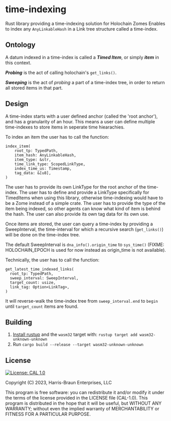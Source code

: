 # time-indexing

Rust library providing a time-indexing solution for Holochain Zomes
Enables to index any `AnyLinkableHash` in a Link tree structure called a time-index.


## Ontology

A datum indexed in a time-index is called a ***Timed Item***, or simply ***item*** in this context.

***Probing*** is the act of calling holochain's `get_links()`.

***Sweeping*** is the act of *probing* a part of a time-index tree, in order to return all stored items in that part.


## Design

A time-index starts with a user defined anchor (called the 'root anchor'), and has a granularity of an hour.
This means a user can define multiple time-indexes to store items in seperate time hiearachies.

To index an item the user has to call the function:
```
index_item(
    root_tp: TypedPath,
    item_hash: AnyLinkableHash,
    item_type: &str,
    time_link_type: ScopedLinkType,
    index_time_us: Timestamp,
    tag_data: &[u8],
)
```

The user has to provide its own LinkType for the root anchor of the time-index.
The user has to define and provide a LinkType specifically for TimedItems when using this library, otherwise time-indexing would have to be a Zome instead of a simple crate.
The user has to provide the type of the item being indexed, so other agents can know what kind of item is behind the hash.
The user can also provide its own tag data for its own use.

Once items are stored, the user can query a time-index by providing a SweepInterval, the time-interval
for which a recursive search (`get_links()`) will be done on the time-index tree.

The default SweepInterval is `dna_info().origin_time` to `sys_time()` (FIXME: HOLOCHAIN_EPOCH is used for now instead as origin_time is not available).

Technically, the user has to call the function:
```
get_latest_time_indexed_links(
  root_tp: TypedPath,
  sweep_interval: SweepInterval,
  target_count: usize,
  link_tag: Option<LinkTag>,
)
```

It will reverse-walk the time-index tree from `sweep_interval.end` to `begin` until `target_count` items are found.

## Building

1. [Install rustup](https://rustup.rs/) and the `wasm32` target with: ``rustup target add wasm32-unknown-unknown``
1. Run ``cargo build --release --target wasm32-unknown-unknown``



## License
[![License: CAL 1.0](https://img.shields.io/badge/License-CAL%201.0-blue.svg)](https://github.com/holochain/cryptographic-autonomy-license)

  Copyright (C) 2023, Harris-Braun Enterprises, LLC

This program is free software: you can redistribute it and/or modify it under the terms of the license
provided in the LICENSE file (CAL-1.0).  This program is distributed in the hope that it will be useful,
but WITHOUT ANY WARRANTY; without even the implied warranty of MERCHANTABILITY or FITNESS FOR A PARTICULAR PURPOSE.

